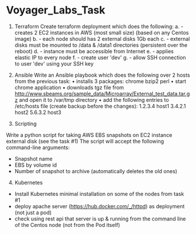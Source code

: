 # Voyager_Labs_Task

1.	Terraform
Create terraform deployment which does the following:
a.	- creates 2 EC2 instances in AWS (most small size) (based on any Centos image)
b.	- each node should has 2 external disks 1Gb each
c.	- external disks must be mounted to /data & /data1 directories (persistent over the reboot)
d.	- instance must be accessible from Internet
e.	- applies elastic IP to every node 
f.	- create user 'dev'
g.	- allow SSH connection to user 'dev' using your SSH key

2.	Ansible
  Write an Ansible playbook which does the following over 2 hosts from the previous task:
•	installs 3 packages:
  	chrome
    bzip2
    perl
•	start chrome application
•	downloads tgz file from http://www.sbeams.org/sample_data/Microarray/External_test_data.tar.gz and open it to /var/tmp directory 
•	add the following entries to /etc/hosts file (create backup before the changes):
    1.2.3.4 host1
    3.4.2.1 host2
    5.6.3.2 host3

3.	Scripting
 
Write a python script for taking AWS EBS snapshots on EC2 instance external disk (see the task #1)
The script will accept the following command-line arguments:
 - Snapshot name  
 - EBS by volume id
 - Number of snapshot to archive (automatically deletes the old ones)

4.	Kubernetes
- Install Kubernetes minimal installation on some of the nodes from task #1
- deploy apache server (https://hub.docker.com/_/httpd) as deployment (not just a pod)
- check using rest api that server is up & running from the command line of the Centos node (not from the Pod itself)

